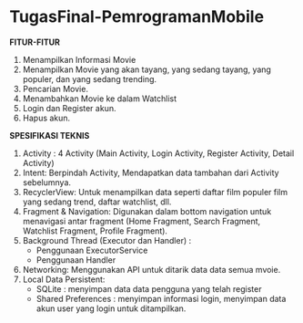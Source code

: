 # TugasFinal-PemrogramanMobile

**FITUR-FITUR**
1. Menampilkan Informasi Movie
2. Menampilkan Movie yang akan tayang, yang sedang tayang, yang populer, dan yang sedang trending.
3. Pencarian Movie.
4. Menambahkan Movie ke dalam Watchlist
5. Login dan Register akun.
6. Hapus akun.

**SPESIFIKASI TEKNIS**
1. Activity : 4 Activity (Main Activity, Login Activity, Register Activity, Detail Activity)
2. Intent: Berpindah Activity, Mendapatkan data tambahan dari Activity sebelumnya.
3. RecyclerView: Untuk menampilkan data seperti daftar film populer film yang sedang trend, daftar watchlist, dll.
4. Fragment & Navigation: Digunakan dalam bottom navigation untuk menavigasi antar fragment (Home Fragment, Search Fragment, Watchlist Fragment, Profile Fragment).
5. Background Thread (Executor dan Handler) :
     - Penggunaan ExecutorService
     - Penggunaan Handler
6. Networking: Menggunakan API untuk ditarik data data semua mvoie.
7. Local Data Persistent:
     - SQLite : menyimpan data data pengguna yang telah register
     - Shared Preferences : menyimpan informasi login, menyimpan data akun user yang login untuk ditampilkan.





